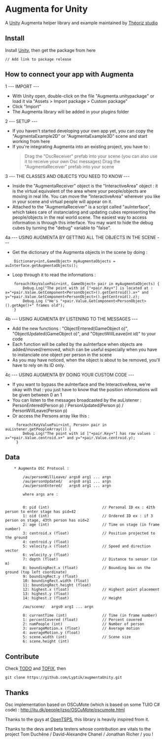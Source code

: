 Augmenta for Unity
=======================

A [Unity][] Augmenta helper library and example maintained by [Théoriz studio][]

Install
-------

Install [Unity][], then get the package from here

```
// Add link to package release
```

How to connect your app with Augmenta
-------------------------------------

1 --- IMPORT ---

- With Unity open, double-click on the file "Augmenta.unitypackage" or load it via "Assets > Import package > Custom package"
- Click "Import"
- The Augmenta library will be added in your plugins folder


2 --- SETUP ---

- If you haven't started developing your own app yet, you can copy the "AugmentaExample2D" or "AugmentaExample3D" scene and start working from here
- If you're integrating Augmenta into an existing project, you have to :
    > Drag the "OscReceiver" prefab into your scene (you can also use it to receive your own Osc messages)
    > Drag the "AugmentaReceiver" prefab into your scene


3 --- THE CLASSES AND OBJECTS YOU NEED TO KNOW ---

- Inside the "AugmentaReceiver" object is the "InteractiveArea" object : it is the virtual equivalent of the area where your people/objects are moving in real life. You can move the "InteractiveArea" wherever you like in your scene and virtual people will appear on it.
- Attached to the "AugmentaReceiver" is a script called "auInterface", which takes care of instanciating and updating cubes representing the people/objects in the real world scene. The easiest way to access information is through this interface. You may want to hide the debug cubes by turning the "debug" variable to "false".

     
4a --- USING AUGMENTA BY GETTING ALL THE OBJECTS IN THE SCENE ---

- Get the dictionary of the Augmenta objects in the scene by doing :
```
    Dictionary<int,GameObject> myAugmentaObjects = auInterface.getAugmentaObjects();
```

- Loop through it to read the informations :
```
    foreach(KeyValuePair<int, GameObject> pair in myAugmentaObjects) {
        Debug.Log("The point with id ["+pair.Key+"] is located at : x="+pair.Value.GetComponent<PersonObject>().getCentroid().x+" and y="+pair.Value.GetComponent<PersonObject>().getCentroid().z);
        Debug.Log ("He's "+pair.Value.GetComponent<PersonObject>().getAge()+" frames old");
    }
```

4b --- USING AUGMENTA BY LISTENING TO THE MESSAGES ---

- Add the new functions : "ObjectEntered(GameObject o)", "ObjectUpdated(GameObject o)", and "ObjectWillLeave(int id)" to your code
- Each function will be called by the auInterface when objects are added/moved/removed, which can be useful especially when you have to instanciate one object per person in the scene
- As you may have noticed, when the object is about to be removed, you'll have to rely on its ID only.


4c --- USING AUGMENTA BY DOING YOUR CUSTOM CODE ---

- If you want to bypass the auInterface and the InteractiveArea, we're okay with that : you just have to know that the position informations will be given between 0 an 1
- You can listen to the messages broadcasted by the auListener : PersonEntered(Person p) / PersonUpdated(Person p) / PersonWillLeave(Person p)
- Or access the Persons array like this :
```
     foreach(KeyValuePair<int, Person> pair in auListener.getPeopleArray()) {
        Debug.Log("The point with id ["+pair.Key+"] has raw values : x="+pair.Value.centroid.x+" and y="+pair.Value.centroid.y);
     }
```

Data
----

```
    * Augmenta OSC Protocol :

        /au/personWillLeave/ args0 arg1 ... argn
        /au/personUpdated/   args0 arg1 ... argn
        /au/personEntered/   args0 arg1 ... argn

        where args are :

        
        0: pid (int)                        // Personal ID ex : 42th person to enter stage has pid=42
        1: oid (int)                        // Ordered ID ex : if 3 person on stage, 43th person has oid=2
        2: age (int)                        // Time on stage (in frame number)
        3: centroid.x (float)               // Position projected to the ground
        4: centroid.y (float)               
        5: velocity.x (float)               // Speed and direction vector
        6: velocity.y (float)
        7: depth (float)                    // Distance to sensor (in m)
        8: boundingRect.x (float)           // Bounding box on the ground (top left coordinate)
        9: boundingRect.y (float)
        10: boundingRect.width (float)
        11: boundingRect.height (float)
        12: highest.x (float)               // Highest point placement
        13: highest.y (float)
        14: highest.z (float)               // Height

        /au/scene/   args0 arg1 ... argn

        0: currentTime (int)                // Time (in frame number)
        1: percentCovered (float)           // Percent covered
        2: numPeople (int)                  // Number of person
        3: averageMotion.x (float)          // Average motion
        4: averageMotion.y (float)
        5: scene.width (int)                // Scene size
        6: scene.height (int)
```

Contribute
----------

Check [TODO](TODO.md) and [TOFIX](TOFIX.md), then

```
git clone https://github.com/Lyptik/augmentaUnity.git
```

Thanks
------

Osc implementation based on OSCuMote (which is based on some TUIO C# code) :
http://itu.dk/people/jzso/OSCuMote/oscumote.html

Thanks to the guys at [OpenTSPS][], this library is heavily inspired from it.

Thanks to the devs and beta testers whose contribution are vitals to the project
 Tom Duchêne / David-Alexandre Chanel / Jonathan Richer / you !

[Unity]: http://http://unity3d.com/
[Théoriz studio]: http://www.theoriz.com/
[OpenTSPS]: https://github.com/labatrockwell/openTSPS/
